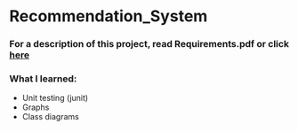 # Recommendation_System

### For a description of this project, read Requirements.pdf or click [here](https://github.com/fxnolimit/Recommendation_System/blob/master/Requirements.pdf)

### What I learned:
- Unit testing (junit)
- Graphs 
- Class diagrams
